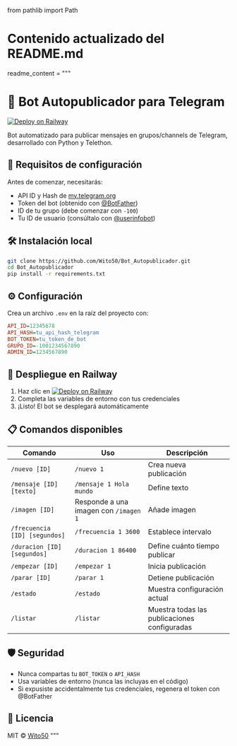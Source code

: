 
from pathlib import Path

# Contenido actualizado del README.md
readme_content = """
# 🤖 Bot Autopublicador para Telegram

[![Deploy on Railway](https://railway.app/button.svg)](https://railway.app/new/template?template=https://github.com/Wito50/Bot_Autopublicador)

Bot automatizado para publicar mensajes en grupos/channels de Telegram, desarrollado con Python y Telethon.

## 🔐 Requisitos de configuración
Antes de comenzar, necesitarás:
- API ID y Hash de [my.telegram.org](https://my.telegram.org/auth)
- Token del bot (obtenido con [@BotFather](https://t.me/BotFather))
- ID de tu grupo (debe comenzar con `-100`)
- Tu ID de usuario (consúltalo con [@userinfobot](https://t.me/userinfobot))

## 🛠 Instalación local
```bash
git clone https://github.com/Wito50/Bot_Autopublicador.git
cd Bot_Autopublicador
pip install -r requirements.txt
```

## ⚙ Configuración
Crea un archivo `.env` en la raíz del proyecto con:
```ini
API_ID=12345678
API_HASH=tu_api_hash_telegram
BOT_TOKEN=tu_token_de_bot
GRUPO_ID=-1001234567890
ADMIN_ID=1234567890
```

## 🚀 Despliegue en Railway
1. Haz clic en [![Deploy on Railway](https://railway.app/button.svg)](https://railway.app/new/template?template=https://github.com/Wito50/Bot_Autopublicador)
2. Completa las variables de entorno con tus credenciales
3. ¡Listo! El bot se desplegará automáticamente

## 📋 Comandos disponibles
| Comando | Uso | Descripción |
|---------|-----|-------------|
| `/nuevo [ID]` | `/nuevo 1` | Crea nueva publicación |
| `/mensaje [ID] [texto]` | `/mensaje 1 Hola mundo` | Define texto |
| `/imagen [ID]` | Responde a una imagen con `/imagen 1` | Añade imagen |
| `/frecuencia [ID] [segundos]` | `/frecuencia 1 3600` | Establece intervalo |
| `/duracion [ID] [segundos]` | `/duracion 1 86400` | Define cuánto tiempo publicar |
| `/empezar [ID]` | `/empezar 1` | Inicia publicación |
| `/parar [ID]` | `/parar 1` | Detiene publicación |
| `/estado` | `/estado` | Muestra configuración actual |
| `/listar` | `/listar` | Muestra todas las publicaciones configuradas |

## 🛡 Seguridad
- Nunca compartas tu `BOT_TOKEN` o `API_HASH`
- Usa variables de entorno (nunca las incluyas en el código)
- Si expusiste accidentalmente tus credenciales, regenera el token con @BotFather

## 📄 Licencia
MIT © [Wito50](https://github.com/Wito50)
"""
